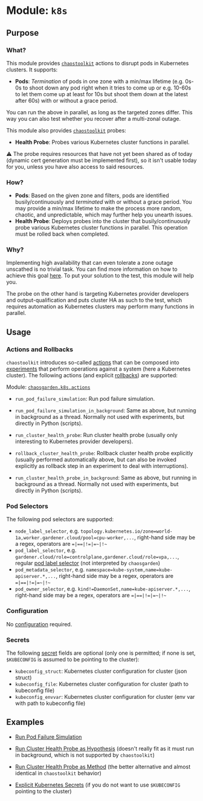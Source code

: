 # **Module: `k8s`**

## Purpose

### What?

This module provides [`chaostoolkit`](https://chaostoolkit.org) actions to disrupt pods in Kubernetes clusters. It supports:

- **Pods**: *Termination* of pods in one zone with a min/max lifetime (e.g. 0s-0s to shoot down any pod right when it tries to come up or e.g. 10-60s to let them come up at least for 10s but shoot them down at the latest after 60s) with or without a grace period.

You can run the above in parallel, as long as the targeted zones differ. This way you can also test whether you recover after a multi-zonal outage.

This module also provides [`chaostoolkit`](https://chaostoolkit.org) probes:

- **Health Probe**: Probes various Kubernetes cluster functions in parallel.

:warning: The probe requires resources that have not yet been shared as of today (dynamic cert generation must be implemented first), so it isn't usable today for you, unless you have also access to said resources.

### How?

- **Pods**: Based on the given zone and filters, pods are identified busily/continuously and *terminated* with or without a grace period. You may provide a min/max lifetime to make the process more random, chaotic, and unpredictable, which may further help you unearth issues.
- **Health Probe**: Deploys probes into the cluster that busily/continuously probe various Kubernetes cluster functions in parallel. This operation must be rolled back when completed.

### Why?

Implementing high availability that can even tolerate a zone outage unscathed is no trivial task. You can find more information on how to achieve this goal [here](/docs/k8s/high-availability.md). To put your solution to the test, this module will help you.

The probe on the other hand is targeting Kubernetes provider developers and output-qualification and puts cluster HA as such to the test, which requires automation as Kubernetes clusters may perform many functions in parallel.

## Usage

### Actions and Rollbacks

`chaostoolkit` introduces so-called [actions](https://chaostoolkit.org/reference/api/experiment/#action) that can be composed into [experiments](https://chaostoolkit.org/reference/api/experiment/#experiment) that perform operations against a system (here a Kubernetes cluster). The following actions (and explicit [rollbacks](https://chaostoolkit.org/reference/api/experiment/#rollbacks)) are supported:

Module: [`chaosgarden.k8s.actions`](/chaosgarden/k8s/actions.py)

- `run_pod_failure_simulation`: Run pod failure simulation.
- `run_pod_failure_simulation_in_background`: Same as above, but running in background as a thread. Normally not used with experiments, but directly in Python (scripts).

- `run_cluster_health_probe`: Run cluster health probe (usually only interesting to Kubernetes provider developers).
- `rollback_cluster_health_probe`: Rollback cluster health probe explicitly (usually performed automatically above, but can also be invoked explicitly as rollback step in an experiment to deal with interruptions).
- `run_cluster_health_probe_in_background`: Same as above, but running in background as a thread. Normally not used with experiments, but directly in Python (scripts).

### Pod Selectors

The following pod selectors are supported:

- `node_label_selector`, e.g. `topology.kubernetes.io/zone=world-1a,worker.gardener.cloud/pool=cpu-worker,...`, right-hand side may be a regex, operators are `=|==|!=|=~|!~`
- `pod_label_selector`, e.g. `gardener.cloud/role=controlplane,gardener.cloud/role=vpa,...`, regular [pod label selector](https://kubernetes.io/docs/concepts/overview/working-with-objects/labels/#label-selectors) (not interpreted by `chaosgarden`)
- `pod_metadata_selector`, e.g. `namespace=kube-system,name=kube-apiserver.*,...`, right-hand side may be a regex, operators are `=|==|!=|=~|!~`
- `pod_owner_selector`, e.g. `kind!=DaemonSet,name=kube-apiserver.*,...`, right-hand side may be a regex, operators are `=|==|!=|=~|!~`

### Configuration

No [configuration](https://chaostoolkit.org/reference/api/experiment/#configuration) required.

### Secrets

The following [secret](https://chaostoolkit.org/reference/api/experiment/#secrets) fields are optional (only one is permitted; if none is set, `$KUBECONFIG` is assumed to be pointing to the cluster):

- `kubeconfig_struct`: Kubernetes cluster configuration for cluster (json struct)
- `kubeconfig_file`: Kubernetes cluster configuration for cluster (path to kubeconfig file)
- `kubeconfig_envvar`: Kubernetes cluster configuration for cluster (env var with path to kubeconfig file)

## Examples

- [Run Pod Failure Simulation](/docs/k8s/run-pod-failure-simulation.json)

- [Run Cluster Health Probe as Hypothesis](/docs/k8s/run-cluster-health-probe-as-hypothesis.json) (doesn't really fit as it must run in background, which is not supported by `chaostoolkit`)
- [Run Cluster Health Probe as Method](/docs/k8s/run-cluster-health-probe-as-method.json) (the better alternative and almost identical in `chaostoolkit` behavior)

- [Explicit Kubernetes Secrets](/docs/k8s/explicit-k8s-secrets.json) (if you do not want to use `$KUBECONFIG` pointing to the cluster)
